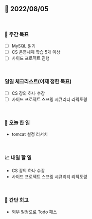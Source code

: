 ## 📅 2022/08/05

<br/>

### 🏹 주간 목표

- [ ] MySQL 읽기
- [ ] CS 운영체제 학습 5개 이상
- [ ] 사이드 프로젝트 진행

<br/>

### 일일 체크리스트(어제 정한 목표)

- [ ] CS 강의 하나 수강
- [ ] 사이드 프로젝트 스프링 시큐리티 리펙토링

<br/>

### 💯 오늘 한 일

- tomcat 설정 리서치

<br/>

### 📈 내일 할 일

- CS 강의 하나 수강
- 사이드 프로젝트 스프링 시큐리티 리펙토링

<br/>

### 🧐 간단 회고
- 외부 일정으로 Todo 패스
